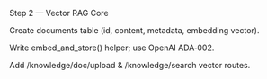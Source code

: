 Step 2 — Vector RAG Core

 Create documents table (id, content, metadata, embedding vector).

 Write embed_and_store() helper; use OpenAI ADA‑002.

 Add /knowledge/doc/upload & /knowledge/search vector routes.